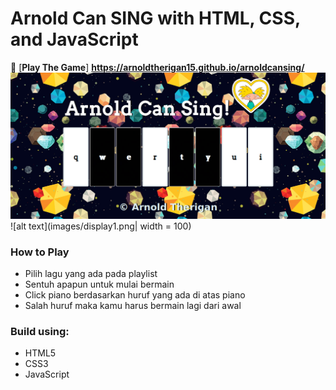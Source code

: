 # Arnold Can SING with HTML, CSS, and JavaScript


:musical_keyboard: [**Play The Game**] **https://arnoldtherigan15.github.io/arnoldcansing/**
![alt text](https://github.com/arnoldtherigan15/arnoldcansing/blob/master/images/Screenshot_2019-08-30%20Arnold%20Can%20Sing%20.png)
![alt text](images/display1.png| width = 100)

### How to Play
- Pilih lagu yang ada pada playlist
- Sentuh apapun untuk mulai bermain
- Click piano berdasarkan huruf yang ada di atas piano
- Salah huruf maka kamu harus bermain lagi dari awal



### Build using:
- HTML5
- CSS3
- JavaScript


